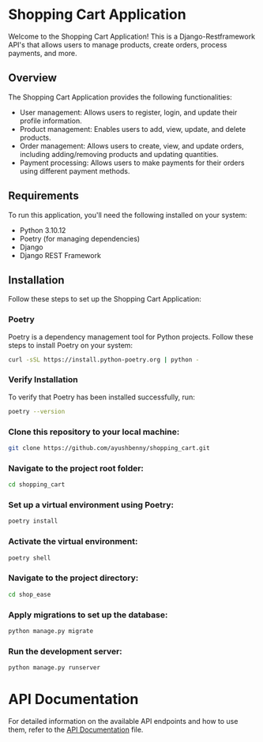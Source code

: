 # Shopping Cart Application

Welcome to the Shopping Cart Application! This is a Django-Restframework API's that allows users to manage products, create orders, process payments, and more.

## Overview

The Shopping Cart Application provides the following functionalities:

* User management: Allows users to register, login, and update their profile information.
* Product management: Enables users to add, view, update, and delete products.
* Order management: Allows users to create, view, and update orders, including adding/removing products and updating quantities.
* Payment processing: Allows users to make payments for their orders using different payment methods.

## Requirements

To run this application, you'll need the following installed on your system:

* Python 3.10.12
* Poetry (for managing dependencies)
* Django
* Django REST Framework

## Installation

Follow these steps to set up the Shopping Cart Application:

### Poetry

Poetry is a dependency management tool for Python projects. Follow these steps to install Poetry on your system:

```bash
curl -sSL https://install.python-poetry.org | python -

```

### Verify Installation

To verify that Poetry has been installed successfully, run:

```bash
poetry --version
```

### Clone this repository to your local machine:

```bash
git clone https://github.com/ayushbenny/shopping_cart.git
```

### Navigate to the project root folder:

```bash
cd shopping_cart
```

### Set up a virtual environment using Poetry:

```bash
poetry install
```

### Activate the virtual environment:

```bash
poetry shell
```

### Navigate to the project directory:

```bash
cd shop_ease
```

### Apply migrations to set up the database:

```bash
python manage.py migrate
```

### Run the development server:

```bash
python manage.py runserver
```

# API Documentation

For detailed information on the available API endpoints and how to use them, refer to the [API Documentation](API_Documentation.md) file.

